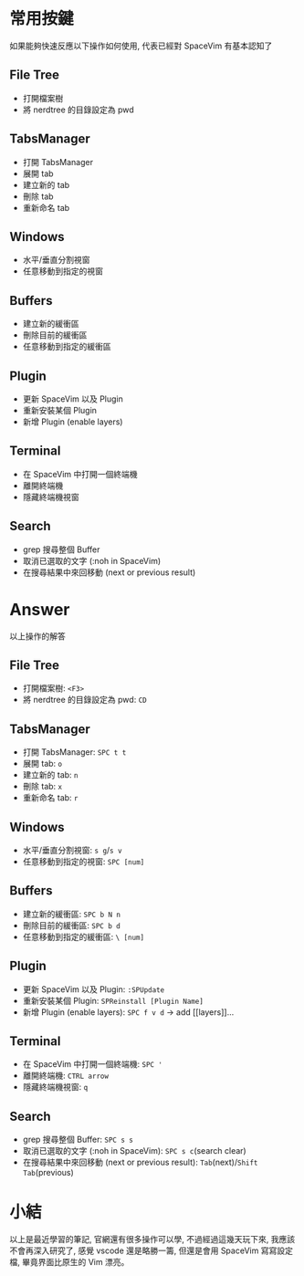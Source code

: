 # 常用按鍵

如果能夠快速反應以下操作如何使用, 代表已經對 SpaceVim 有基本認知了

## File Tree
* 打開檔案樹
* 將 nerdtree 的目錄設定為 pwd

## TabsManager
* 打開 TabsManager
* 展開 tab
* 建立新的 tab
* 刪除 tab
* 重新命名 tab

## Windows
* 水平/垂直分割視窗
* 任意移動到指定的視窗

## Buffers
* 建立新的緩衝區
* 刪除目前的緩衝區
* 任意移動到指定的緩衝區

## Plugin
* 更新 SpaceVim 以及 Plugin
* 重新安裝某個 Plugin
* 新增 Plugin (enable layers)

## Terminal
* 在 SpaceVim 中打開一個終端機
* 離開終端機
* 隱藏終端機視窗

## Search
* grep 搜尋整個 Buffer
* 取消已選取的文字 (:noh in SpaceVim)
* 在搜尋結果中來回移動 (next or previous result)


# Answer

以上操作的解答

## File Tree
* 打開檔案樹: `<F3>`
* 將 nerdtree 的目錄設定為 pwd: `CD`

## TabsManager
* 打開 TabsManager: `SPC t t`
* 展開 tab: `o`
* 建立新的 tab: `n`
* 刪除 tab: `x`
* 重新命名 tab: `r`

## Windows
* 水平/垂直分割視窗: `s g`/`s v`
* 任意移動到指定的視窗: `SPC [num]`

## Buffers
* 建立新的緩衝區: `SPC b N n`
* 刪除目前的緩衝區: `SPC b d`
* 任意移動到指定的緩衝區: `\ [num]`

## Plugin
* 更新 SpaceVim 以及 Plugin: `:SPUpdate`
* 重新安裝某個 Plugin: `SPReinstall [Plugin Name]`
* 新增 Plugin (enable layers): `SPC f v d` -> add [[layers]]...

## Terminal
* 在 SpaceVim 中打開一個終端機: `SPC '`
* 離開終端機: `CTRL arrow`
* 隱藏終端機視窗: `q`

## Search
* grep 搜尋整個 Buffer: `SPC s s`
* 取消已選取的文字 (:noh in SpaceVim): `SPC s c`(search clear)
* 在搜尋結果中來回移動 (next or previous result): `Tab`(next)/`Shift Tab`(previous)


# 小結

以上是最近學習的筆記, 官網還有很多操作可以學, 
不過經過這幾天玩下來, 我應該不會再深入研究了, 
感覺 vscode 還是略勝一籌, 但還是會用 SpaceVim 寫寫設定檔, 
畢竟界面比原生的 Vim 漂亮。
